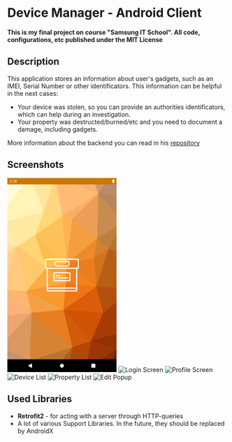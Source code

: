 # Device Manager - Android Client
**This is my final project on course "Samsung IT School". All code, configurations, etc published under the MIT License**
## Description
This application stores an information about user's gadgets, such as an IMEI, Serial Number or other identificators.
This information can be helpful in the next cases:
- Your device was stolen, so you can provide an authorities identificators, which can help during an investigation.
- Your property was destructed/burned/etc and you need to document a damage, including gadgets. 

More information about the backend you can read in his [repository](https://github.com/kinjalik/Device-Manager-Backend)

## Screenshots

<img src="https://raw.githubusercontent.com/kinjalik/Device-Manager-for-Android/master/screenshots/spash_screen.png" alt="Splash Screen" style="max-width:250px;">
<img src="https://raw.githubusercontent.com//kinjalik/Device-Manager-for-Android/raw/master/screenshots/login_screen.png" alt="Login Screen" style="max-width:250px;">
<img src="https://raw.githubusercontent.com/kinjalik/Device-Manager-for-Android/raw/master/screenshots/profile_screen.png" alt="Profile Screen" style="max-width:250px;">
<img src="https://raw.githubusercontent.com/kinjalik/Device-Manager-for-Android/raw/master/screenshots/device_list.png" alt="Device List" style="max-width:250px;">
<img src="https://raw.githubusercontent.com/kinjalik/Device-Manager-for-Android/raw/master/screenshots/property_list.png" alt="Property List" style="max-width:250px;">
<img src="https://raw.githubusercontent.com/kinjalik/Device-Manager-for-Android/raw/master/screenshots/edit_popup.png" alt="Edit Popup" style="max-width:250px;">

## Used Libraries
- **Retrofit2** - for acting with a server through HTTP-queries
- A lot of various Support Libraries. In the future, they should be replaced by AndroidX
